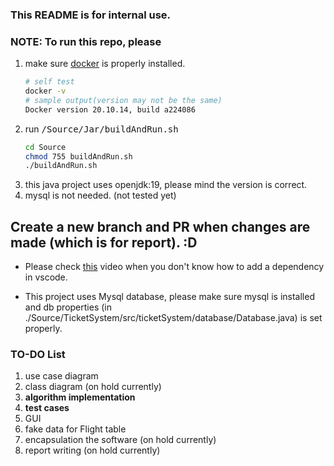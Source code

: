 ### This README is for internal use.

### **NOTE: To run this repo, please**
1. make sure [docker](https://docs.docker.com/get-docker/) is properly installed.
    ```bash
    # self test
    docker -v
    # sample output(version may not be the same)
    Docker version 20.10.14, build a224086
    ```
2. run <kbd>/Source/Jar/buildAndRun.sh</kbd>
    ```bash
    cd Source
    chmod 755 buildAndRun.sh
    ./buildAndRun.sh
    ```
3. this java project uses openjdk:19, please mind the version is correct.
4. mysql is not needed. (not tested yet)


## Create a new branch and PR when changes are made (which is for report). :D

- Please check [this](https://www.youtube.com/watch?v=MtME-ERufu0) video when you don't know how to add a dependency in vscode.

- This project uses Mysql database, please make sure mysql is installed and db properties (in ./Source/TicketSystem/src/ticketSystem/database/Database.java) is set properly.

### TO-DO List
1. use case diagram
2. class diagram (on hold currently)
3. **algorithm implementation**
4. **test cases**
5. GUI
6. fake data for Flight table
7. encapsulation the software (on hold currently)
8. report writing (on hold currently)
